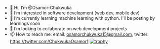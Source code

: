 - 👋 Hi, I’m @Osamor-Chukwuka
- 👀 I’m interested in software development (web dev, mobile dev)
- 🌱 I’m currently learning machine learning with python. I'll be posting by learnings soon 
- 💞️ I’m looking to collaborate on web development projects
- 📫 How to reach me: email: osamorchukwuka15@gmail.com, twitter: https://twitter.com/ChukwukaOsamor1
[![trophy](https://github-profile-trophy.vercel.app/?username=Osamor-Chukwuka)](https://github.com/ryo-ma/github-profile-trophy)
<!---
Osamor-Chukwuka/Osamor-Chukwuka is a ✨ special ✨ repository because its `README.md` (this file) appears on your GitHub profile.
You can click the Preview link to take a look at your changes.
--->
